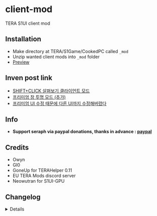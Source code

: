 # client-mod
TERA S1UI client mod

## Installation
- Make directory at TERA/S1Game/CookedPC called `_mod`
- Unzip wanted client mods into `_mod` folder
- [Preview](https://seraphinush-gaming.tumblr.com/teramod)

## Inven post link
- [SHIFT+CLICK 살펴보기 클라이언트 모드](http://www.inven.co.kr/board/tera/2152/27713)
- [프리미엄 창 투명 모드 (추가)](http://www.inven.co.kr/board/tera/2152/27473)
- [프리미엄 UI 수정 때문에 다른 UI까지 수정해버렸다](http://www.inven.co.kr/board/tera/2152/27481)

## Info
- **Support seraph via paypal donations, thanks in advance : [paypal](https://www.paypal.me/seraphinush)**

## Credits
- Owyn
- GI0
- GoneUp for TERAHelper 0.11
- EU TERA Mods discord server
- Neowutran for S1UI-GPU

## Changelog
<details>

    2018.10.14
    - Restored PremiumWindow zip files
    2018.10.13
    - Added S1UI_Chat2
    2018.10.07
    - Removed S1UI_MiniMap
    - Removed S1UI_PremiumWindow
    2018.08.02
    - Updated CharacterWindow
    2018.07.31
    - Fixed CharacterWindow debuff color issue
    - Fixed PremiumWindow unclickable icon issue
    2018.07.30
    - Initial online commit
    - Removed incorrect PremiumWindow gtx file

</details>
